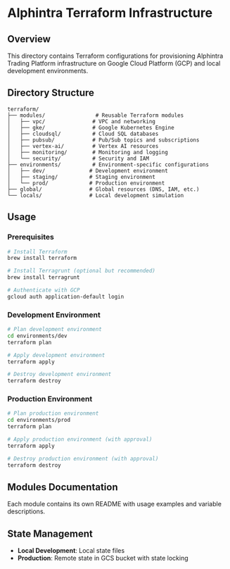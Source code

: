 # Alphintra Terraform Infrastructure

## Overview
This directory contains Terraform configurations for provisioning Alphintra Trading Platform infrastructure on Google Cloud Platform (GCP) and local development environments.

## Directory Structure
```
terraform/
├── modules/                # Reusable Terraform modules
│   ├── vpc/               # VPC and networking
│   ├── gke/               # Google Kubernetes Engine
│   ├── cloudsql/          # Cloud SQL databases
│   ├── pubsub/            # Pub/Sub topics and subscriptions
│   ├── vertex-ai/         # Vertex AI resources
│   ├── monitoring/        # Monitoring and logging
│   └── security/          # Security and IAM
├── environments/          # Environment-specific configurations
│   ├── dev/              # Development environment
│   ├── staging/          # Staging environment
│   └── prod/             # Production environment
├── global/               # Global resources (DNS, IAM, etc.)
└── locals/               # Local development simulation
```

## Usage

### Prerequisites
```bash
# Install Terraform
brew install terraform

# Install Terragrunt (optional but recommended)
brew install terragrunt

# Authenticate with GCP
gcloud auth application-default login
```

### Development Environment
```bash
# Plan development environment
cd environments/dev
terraform plan

# Apply development environment
terraform apply

# Destroy development environment
terraform destroy
```

### Production Environment
```bash
# Plan production environment
cd environments/prod
terraform plan

# Apply production environment (with approval)
terraform apply

# Destroy production environment (with approval)
terraform destroy
```

## Modules Documentation
Each module contains its own README with usage examples and variable descriptions.

## State Management
- **Local Development**: Local state files
- **Production**: Remote state in GCS bucket with state locking